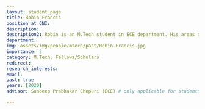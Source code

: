 ```yaml
---
layout: student_page
title: Robin Francis
position_at_CNI: 
description: 
description2: Robin is an M.Tech student in ECE department. His areas of research are distributed optimization and he is currently working on ”Distributed Graph Signal Processing using Orthogonal Polynomial”. The work focuses on solving optimization problems in a distributed manner for scenarios without central processor. In this work we make use of orthogonal polynomials to accelerate the rate of convergence to the desired value and thereby obtaining a good approximate with less computations and communications. The major applications of the proposed technique are in denoising, semi-supervised learning, prediction, and other machine learning tasks on data that are distributed in nature.
department:
img: assets/img/people/mtech/past/Robin-Francis.jpg
importance: 3
category: M.Tech. Fellows/Scholars
redirect: 
research_interests: 
email: 
past: true
years: [2020]
advisor: Sundeep Prabhakar Chepuri (ECE) # only applicable for students or fellows

---
```

